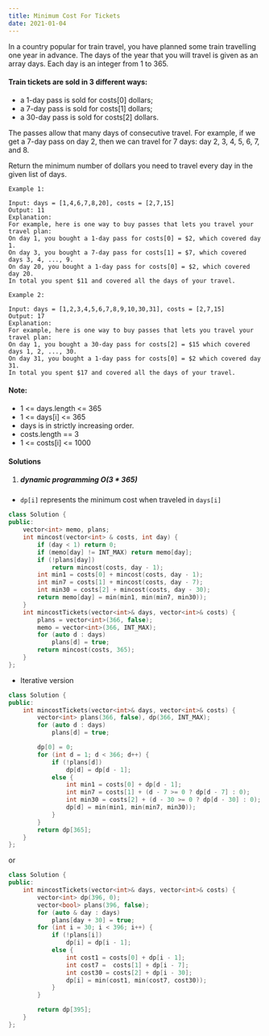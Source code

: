 ```yaml
---
title: Minimum Cost For Tickets
date: 2021-01-04
---
```

In a country popular for train travel, you have planned some train travelling one year in advance.  The days of the year that you will travel is given as an array days.  Each day is an integer from 1 to 365.

#### Train tickets are sold in 3 different ways:

-    a 1-day pass is sold for costs[0] dollars;
-    a 7-day pass is sold for costs[1] dollars;
-    a 30-day pass is sold for costs[2] dollars.

The passes allow that many days of consecutive travel.  For example, if we get a 7-day pass on day 2, then we can travel for 7 days: day 2, 3, 4, 5, 6, 7, and 8.

Return the minimum number of dollars you need to travel every day in the given list of days.

 

```
Example 1:

Input: days = [1,4,6,7,8,20], costs = [2,7,15]
Output: 11
Explanation: 
For example, here is one way to buy passes that lets you travel your travel plan:
On day 1, you bought a 1-day pass for costs[0] = $2, which covered day 1.
On day 3, you bought a 7-day pass for costs[1] = $7, which covered days 3, 4, ..., 9.
On day 20, you bought a 1-day pass for costs[0] = $2, which covered day 20.
In total you spent $11 and covered all the days of your travel.

Example 2:

Input: days = [1,2,3,4,5,6,7,8,9,10,30,31], costs = [2,7,15]
Output: 17
Explanation: 
For example, here is one way to buy passes that lets you travel your travel plan:
On day 1, you bought a 30-day pass for costs[2] = $15 which covered days 1, 2, ..., 30.
On day 31, you bought a 1-day pass for costs[0] = $2 which covered day 31.
In total you spent $17 and covered all the days of your travel.
```

 

#### Note:

-    1 <= days.length <= 365
-    1 <= days[i] <= 365
-    days is in strictly increasing order.
-    costs.length == 3
-    1 <= costs[i] <= 1000


#### Solutions

1. ##### dynamic programming O(3 * 365)

- `dp[i]` represents the minimum cost when traveled in `days[i]`

```cpp
class Solution {
public:
    vector<int> memo, plans;
    int mincost(vector<int> & costs, int day) {
        if (day < 1) return 0;
        if (memo[day] != INT_MAX) return memo[day];
        if (!plans[day])
            return mincost(costs, day - 1);
        int min1 = costs[0] + mincost(costs, day - 1);
        int min7 = costs[1] + mincost(costs, day - 7);
        int min30 = costs[2] + mincost(costs, day - 30);
        return memo[day] = min(min1, min(min7, min30));
    }
    int mincostTickets(vector<int>& days, vector<int>& costs) {
        plans = vector<int>(366, false);
        memo = vector<int>(366, INT_MAX);
        for (auto d : days)
            plans[d] = true;
        return mincost(costs, 365);
    }
};
```

- Iterative version

```cpp
class Solution {
public:
    int mincostTickets(vector<int>& days, vector<int>& costs) {
        vector<int> plans(366, false), dp(366, INT_MAX);
        for (auto d : days)
            plans[d] = true;

        dp[0] = 0;
        for (int d = 1; d < 366; d++) {
            if (!plans[d])
                dp[d] = dp[d - 1];
            else {
                int min1 = costs[0] + dp[d - 1];
                int min7 = costs[1] + (d - 7 >= 0 ? dp[d - 7] : 0);
                int min30 = costs[2] + (d - 30 >= 0 ? dp[d - 30] : 0);
                dp[d] = min(min1, min(min7, min30));
            }
        }
        return dp[365];
    }
};
```


or


```cpp
class Solution {
public:
    int mincostTickets(vector<int>& days, vector<int>& costs) {
        vector<int> dp(396, 0);
        vector<bool> plans(396, false);
        for (auto & day : days)
            plans[day + 30] = true;
        for (int i = 30; i < 396; i++) {
            if (!plans[i])
                dp[i] = dp[i - 1];
            else {
                int cost1 = costs[0] + dp[i - 1];
                int cost7 =  costs[1] + dp[i - 7];
                int cost30 = costs[2] + dp[i - 30];
                dp[i] = min(cost1, min(cost7, cost30));
            }
        }

        return dp[395];
    }
};
```